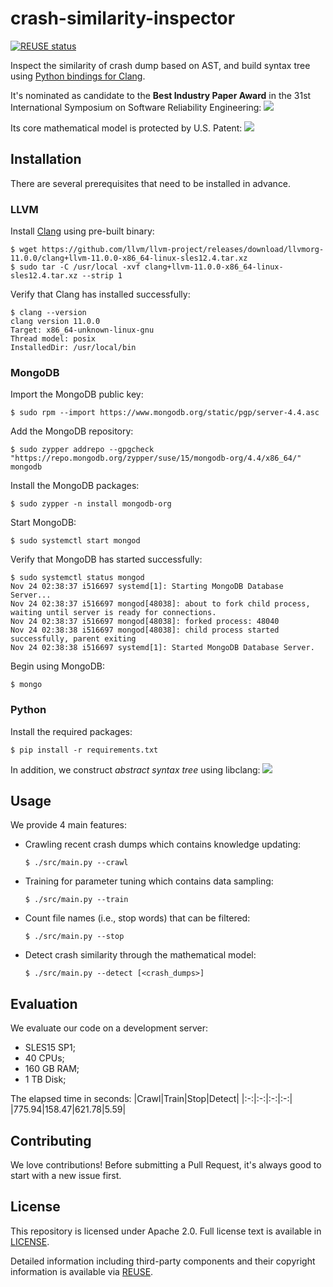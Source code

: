 # crash-similarity-inspector
[![REUSE status](https://api.reuse.software/badge/github.com/SAP/crash-similarity-inspector)](https://api.reuse.software/info/github.com/SAP/crash-similarity-inspector)

Inspect the similarity of crash dump based on AST, and build syntax tree using [Python bindings for Clang](https://github.com/llvm/llvm-project/tree/main/clang/bindings/python).

It's nominated as candidate to the **Best Industry Paper Award** in the 31st International Symposium on Software Reliability Engineering:
![](https://raw.githubusercontent.com/snlndod/mPOST/master/KDetector/00.png)

Its core mathematical model is protected by U.S. Patent:
![](https://raw.githubusercontent.com/snlndod/mPOST/master/KDetector/01.png)

## Installation
There are several prerequisites that need to be installed in advance.

### LLVM
Install [Clang](http://releases.llvm.org/download.html) using pre-built binary:
```
$ wget https://github.com/llvm/llvm-project/releases/download/llvmorg-11.0.0/clang+llvm-11.0.0-x86_64-linux-sles12.4.tar.xz
$ sudo tar -C /usr/local -xvf clang+llvm-11.0.0-x86_64-linux-sles12.4.tar.xz --strip 1
```

Verify that Clang has installed successfully:
```
$ clang --version
clang version 11.0.0
Target: x86_64-unknown-linux-gnu
Thread model: posix
InstalledDir: /usr/local/bin
```

### MongoDB
Import the MongoDB public key:
```
$ sudo rpm --import https://www.mongodb.org/static/pgp/server-4.4.asc
```

Add the MongoDB repository:
```
$ sudo zypper addrepo --gpgcheck "https://repo.mongodb.org/zypper/suse/15/mongodb-org/4.4/x86_64/" mongodb
```

Install the MongoDB packages:
```
$ sudo zypper -n install mongodb-org
```

Start MongoDB:
```
$ sudo systemctl start mongod
```

Verify that MongoDB has started successfully:
```
$ sudo systemctl status mongod
Nov 24 02:38:37 i516697 systemd[1]: Starting MongoDB Database Server...
Nov 24 02:38:37 i516697 mongod[48038]: about to fork child process, waiting until server is ready for connections.
Nov 24 02:38:37 i516697 mongod[48038]: forked process: 48040
Nov 24 02:38:38 i516697 mongod[48038]: child process started successfully, parent exiting
Nov 24 02:38:38 i516697 systemd[1]: Started MongoDB Database Server.
```

Begin using MongoDB:
```
$ mongo
```

### Python
Install the required packages:
```
$ pip install -r requirements.txt
```

In addition, we construct _abstract syntax tree_ using libclang:
![](https://raw.githubusercontent.com/snlndod/mPOST/master/KDetector/02.png)

## Usage
We provide 4 main features:
- Crawling recent crash dumps which contains knowledge updating:
    ```
    $ ./src/main.py --crawl
    ```
- Training for parameter tuning which contains data sampling:
    ```
    $ ./src/main.py --train
    ```
- Count file names (i.e., stop words) that can be filtered:
    ```
    $ ./src/main.py --stop
    ```
- Detect crash similarity through the mathematical model:
    ```
    $ ./src/main.py --detect [<crash_dumps>]
    ```

## Evaluation
We evaluate our code on a development server:
- SLES15 SP1;
- 40 CPUs;
- 160 GB RAM;
- 1 TB Disk;

The elapsed time in seconds:
|Crawl|Train|Stop|Detect|
|:-:|:-:|:-:|:-:|
|775.94|158.47|621.78|5.59|

## Contributing
We love contributions! Before submitting a Pull Request, it's always good to start with a new issue first.

## License
This repository is licensed under Apache 2.0. Full license text is available in [LICENSE](https://github.com/SAP/crash-similarity-inspector/blob/main/LICENSE).

Detailed information including third-party components and their copyright information is available via [REUSE](https://api.reuse.software/info/github.com/SAP/crash-similarity-inspector).

